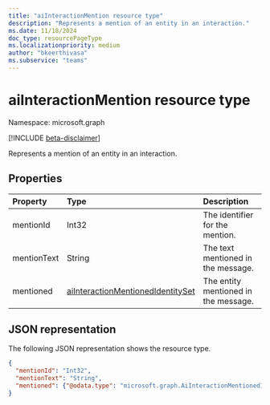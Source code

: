 ```yaml
---
title: "aiInteractionMention resource type"
description: "Represents a mention of an entity in an interaction."
ms.date: 11/18/2024
doc_type: resourcePageType
ms.localizationpriority: medium
author: "bkeerthivasa"
ms.subservice: "teams"
---
```


# aiInteractionMention resource type

Namespace: microsoft.graph

[!INCLUDE [beta-disclaimer](../../includes/beta-disclaimer.md)]

Represents a mention of an entity in an interaction.

## Properties

| Property   | Type | Description |
|:---------------|:--------|:----------|
| mentionId | Int32 | The identifier for the mention. |
| mentionText | String | The text mentioned in the message. |
| mentioned | [aiInteractionMentionedIdentitySet](../resources/aiInteractionMentionedIdentitySet.md) | The entity mentioned in the message. |

## JSON representation

The following JSON representation shows the resource type.

<!--{
  "blockType": "resource",
  "optionalProperties": [],
  "keyProperty": "id",
  "baseType": "microsoft.graph.entity",
  "@odata.type": "microsoft.graph.aiInteractionMention"
}-->

```json
{
  "mentionId": "Int32",
  "mentionText": "String",
  "mentioned": {"@odata.type": "microsoft.graph.AiInteractionMentionedIdentitySet"}
}
```
